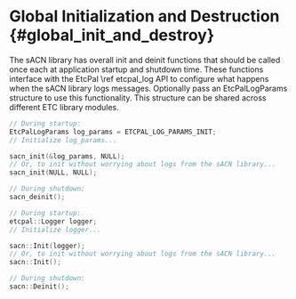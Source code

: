 # Global Initialization and Destruction                                  {#global_init_and_destroy}

The sACN library has overall init and deinit functions that should be called once each at
application startup and shutdown time. These functions interface with the EtcPal \ref etcpal_log
API to configure what happens when the sACN library logs messages. Optionally pass an
EtcPalLogParams structure to use this functionality. This structure can be shared across different
ETC library modules.

<!-- CODE_BLOCK_START -->
```c
// During startup:
EtcPalLogParams log_params = ETCPAL_LOG_PARAMS_INIT;
// Initialize log_params...

sacn_init(&log_params, NULL);
// Or, to init without worrying about logs from the sACN library...
sacn_init(NULL, NULL);

// During shutdown:
sacn_deinit();
```
<!-- CODE_BLOCK_MID -->
```cpp
// During startup:
etcpal::Logger logger;
// Initialize logger...

sacn::Init(logger);
// Or, to init without worrying about logs from the sACN library...
sacn::Init();

// During shutdown:
sacn::Deinit();
```
<!-- CODE_BLOCK_END -->
